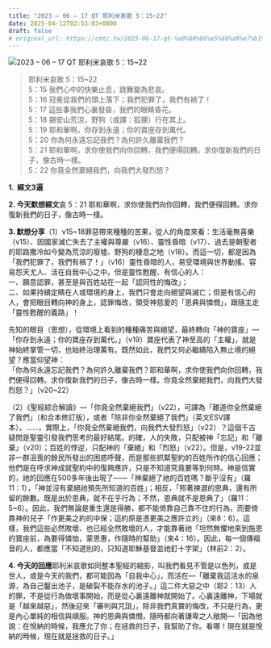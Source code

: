 ```yaml
---
title: "2023 – 06 – 17 QT 耶利米哀歌 5：15~22"
date: 2025-04-12T02:53:03+0800
draft: false
# original_url: https://cmtc.tw/2023-06-17-qt-%e8%80%b6%e5%88%a9%e7%b1%b3%e5%93%80%e6%ad%8c-5%ef%bc%9a1522
---
```


![2023 – 06 – 17 QT 耶利米哀歌 5：15~22](/images/qt.jpg  "2023 – 06 – 17 QT 耶利米哀歌 5：15~22")

> 耶利米哀歌 5：15~22  
> 5：15 我們心中的快樂止息，跳舞變為悲哀。  
> 5：16 冠冕從我們的頭上落下；我們犯罪了，我們有禍了！  
> 5：17 這些事我們心裏發昏，我們的眼睛昏花。  
> 5：18 錫安山荒涼，野狗（或譯：狐狸）行在其上。  
> 5：19 耶和華啊，你存到永遠；你的寶座存到萬代。  
> 5：20 你為何永遠忘記我們？為何許久離棄我們？  
> 5：21 耶和華啊，求你使我們向你回轉，我們便得回轉。求你復新我們的日子，像古時一樣。  
> 5：22 你竟全然棄絕我們，向我們大發烈怒？

**1.  經文3遍**

**2. 今天默想經文**哀 5：21 耶和華啊，求你使我們向你回轉，我們便得回轉。求你復新我們的日子，像古時一樣。

**3. 默想分享**（1）v15~18罪惡帶來種種的苦果，從人的角度來看：生活毫無喜樂（v15）、因國家滅亡失去了主權與尊嚴（v16）、靈性昏暗（v17）、過去是朝聖者的耶路撒冷如今變為荒涼的廢墟、野狗的棲息之地（v18）。而這一切，都是因為「我們犯罪了，我們有禍了！」（v16）靈性昏暗的人，易受環境與世界動搖、容易怨天尤人、活在自我中心之中。但是靈性甦醒、有信心的人：  
一、願意認罪，甚至是與百姓站在一起「認同性的悔改」；  
二、如果持續定睛在人或環境的身上，我們只會走向絕望與滅亡；但是有信心的人，會把眼目轉向神的身上，認罪悔改，領受神慈愛的「恩典與憐憫」，跟隨主走「靈性甦醒的義路」！

先知的眼目（思想），從環境上看到的種種痛苦與絕望，最終轉向「神的寶座」—「你存到永遠；你的寶座存到萬代。」（v19）寶座代表了神至高的「主權」，就是神始終掌管一切，也始終治理萬有。既然如此，我們又何必繼續陷入無止境的絕望？應當仰望神：  
「你為何永遠忘記我們？為何許久離棄我們？耶和華啊，求你使我們向你回轉，我們便得回轉。求你復新我們的日子，像古時一樣。你竟全然棄絕我們，向我們大發烈怒？」（v20~22）

（2）《聖經綜合解讀》—「你竟全然棄絕我們」（v22），可譯為「難道你全然棄絕了我們」（和合本修訂版），或者「除非你全然棄絕了我們」（英文ESV譯本）。……，實際上，「你竟全然棄絕我們，向我們大發烈怒」（v22）？這個千古疑問是聖靈引發我們思考的最好結尾。的確，人的失敗，只配被神「忘記」和「離棄」（v20）；百姓的悖逆，只配神的「棄絕」和「烈怒」（v22）。但是，v19-22並非一群沮喪的餘民所發出的困惑呼聲，而是那些抓緊聖約的百姓所作的信心回應；他們是在呼求神成就聖約中的復興應許，只是不知道究竟要等到何時。神是信實的，祂的回應在500多年後出現了——「神棄絕了祂的百姓嗎？斷乎沒有」（羅11：1），「神並沒有棄絕祂預先所知道的百姓」；相反，「照著揀選的恩典，還有所留的餘數。既是出於恩典，就不在乎行為；不然，恩典就不是恩典了」（羅11：5~6）。因此，我們無論是重生還是得勝，都不能倚靠自己靠不住的行為，而要倚靠神的兒子「作更美之約的中保；這約原是憑更美之應許立的」（來8：6）。這樣，我們這些必然敗壞、也已經全然敗壞的人，才能靠著祂「坦然無懼地來到施恩的寶座前，為要得憐恤，蒙恩惠，作隨時的幫助」（來4：16）。因此，每一個傳福音的人，都應當「不知道別的，只知道耶穌基督並祂釘十字架」（林前2：2）。

**4. 今天的回應**耶利米哀歌如同整本聖經的縮影，叫我們看見不管是以色列，或是世人，或是今天的我們，都可能因為「自我中心」，而活在—「離棄我這活水的泉源，為自己鑿出池子，是破裂不能存水的池子。」這二件大惡之中（耶2：13）人的罪，不是從行為做壞事開始，而是從心裏遠離神就開始了。心裏遠離神，下場就是「越來越惡」，然後迎來「審判與咒詛」，除非我們真實的悔改，不只是行為，更是內心單純的相信與順服。神的恩典與憐憫，隨時都向著謙卑之人敞開—「因為他說：在悅納的時候，我應允了你；在拯救的日子，我幫助了你。看哪！現在就是悅納的時候，現在就是拯救的日子。」
